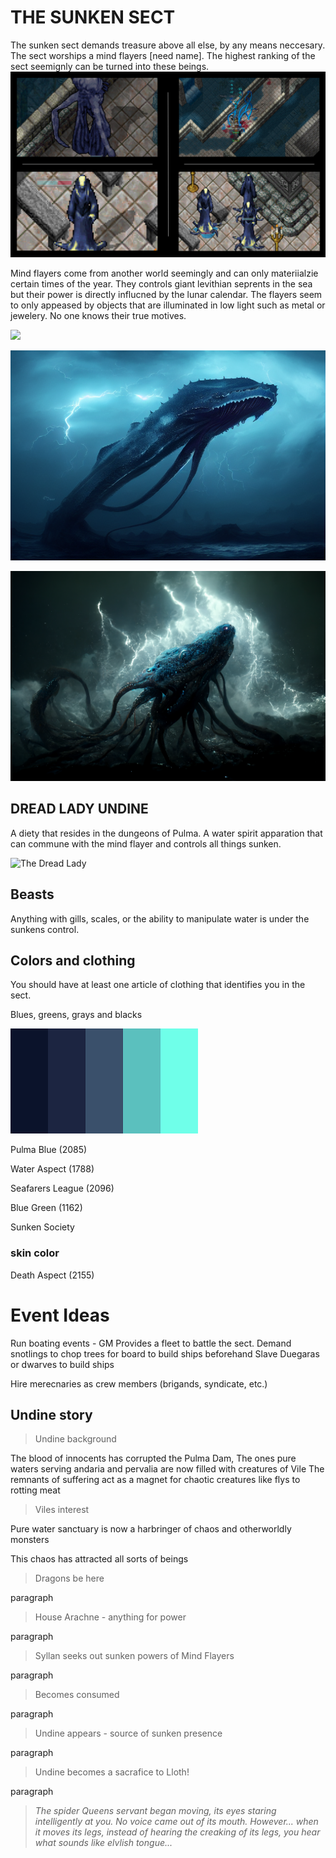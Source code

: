 # THE SUNKEN SECT
The sunken sect demands treasure above all else, by any means neccesary. The sect worships a mind flayers [need name]. The highest ranking of the sect seemignly can be turned into these beings.
![](/../resources/img/flayer.png)

Mind flayers come from another world seemingly and can only materiialzie certain times of the year. They controls giant levithian seprents in the sea but their power is directly influcned by the lunar calendar. The flayers seem to only appeased by objects that are illuminated in low light such as metal or jewelery. No one knows their true motives. 

![](/../Mind-flayer-DnD.png)

![](/../resources/img/pantaloon_the_leviathan._a_giagantic_amphibious_eldritch_squid__e7d302b0-f813-4bf5-a1e4-5aff4428a4a3.png)

![](/../resources/img/pantaloon_the_leviathan._a_giagantic_amphibious_eldritch_squid__2842f199-07c0-4d62-9a19-99b744e0c692.png)

## DREAD LADY UNDINE 
A diety that resides in the dungeons of Pulma. A water spirit apparation that can commune with the mind flayer and controls all things sunken.

![The Dread Lady](/../resources/img/SpicyShinigami_a_dark_elf_with_tentacles_underwater_grinning_si_23328bfd-df31-4059-811a-e246cbfaa763.png)
<!--
## Requirements
### Humans 
never in short supply, are rather unesireable but may offer coin for the sunken, but may face discrimainte wraith of the abberations. 
### Dwarf or Duegear 
can offer their strength and unqiue craftsmanship to embody ships
### Elves
their beauty and exotic goods, as well as their keen ability to command, navigate and predict weather. 
### Vampires, werewolves and the undead 
are welcome among the sect, as they may find sanctuary away from the cruel world of men sailing the dark seas. Night raids and the element of surprise bring much reward.


## Abilities
aquires tentacles and water elementals for abilities, ability to maniulate all spirits associates with water (water, swamp, ice, etc.)
but deformed as they will become like mermaids or even uglier to acquire more abiltiies
underwater breathing, deep sea diving, or magical abilites to manipulate waters
Boating, pirating, plundering, fishing, alchemy
-->

## Beasts
Anything with gills, scales, or the ability to manipulate water is under the sunkens control.

## Colors and clothing
You should have at least one article of clothing that identifies you in the sect.

Blues, greens, grays and blacks

![](/../resources/img/sunkenpallete.png)

Pulma Blue (2085)

Water Aspect (1788)

Seafarers League (2096)

Blue Green (1162)

Sunken Society

### skin color
Death Aspect (2155)




# Event Ideas
Run boating events - GM Provides a fleet to battle the sect. 
Demand snotlings to chop trees for board to build ships beforehand
Slave Duegaras or dwarves to build ships

Hire merecnaries as crew members (brigands, syndicate, etc.)


<!--
 Favor of undine: Increased Crew Resistance to damage
 Wraith of undine: Kraken attacks ships x
 -->

 ## Undine story

>Undine background
 
 The blood of innocents has corrupted the Pulma Dam,
 The ones pure waters serving andaria and pervalia are now filled with creatures of Vile
 The remnants of suffering act as a  magnet for chaotic creatures like flys to rotting meat 
 
 >Viles interest

Pure water sanctuary is now a harbringer of chaos and otherworldly monsters

 This chaos has attracted all sorts of beings


> Dragons be here

paragraph

> House Arachne - anything for power

paragraph

> Syllan seeks out sunken powers of Mind Flayers 

paragraph

> Becomes consumed

paragraph

> Undine appears - source of sunken presence

paragraph

> Undine becomes a sacrafice to Lloth!

paragraph

> *The spider Queens servant began moving, its eyes staring intelligently at you. No voice came out of its mouth. However... when it moves its legs, instead of hearing the creaking of its legs, you hear what sounds like elvlish tongue...* 



